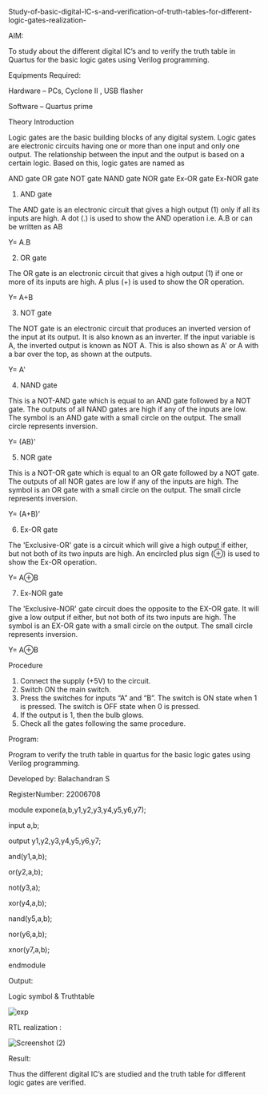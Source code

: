 Study-of-basic-digital-IC-s-and-verification-of-truth-tables-for-different-logic-gates-realization-

AIM: 

To study about the different digital IC’s and to verify the truth table in Quartus for the basic 
logic gates using Verilog programming. 

Equipments Required: 

Hardware – PCs, Cyclone II , USB flasher 

Software – Quartus prime 

Theory 
Introduction 

Logic gates are the basic building blocks of any digital system. Logic gates are electronic 
circuits having one or more than one input and only one output. The relationship between 
the input and the output is based on a certain logic. Based on this, logic gates are named as 

AND gate 
OR gate 
NOT gate 
NAND gate 
NOR gate 
Ex-OR gate 
Ex-NOR gate 
1) AND gate 

The AND gate is an electronic circuit that gives a high output (1) only if all its inputs are high. 
A dot (.) is used to show the AND operation i.e. A.B or can be written as AB 

Y= A.B 

2) OR gate 

The OR gate is an electronic circuit that gives a high output (1) if one or more of its inputs 
are high. A plus (+) is used to show the OR operation.

Y= A+B 

3) NOT gate 

The NOT gate is an electronic circuit that produces an inverted version of the input at its 
output. It is also known as an inverter. If the input variable is A, the inverted output is known 
as NOT A. This is also shown as A' or A with a bar over the top, as shown at the outputs. 

Y= A' 

4) NAND gate

This is a NOT-AND gate which is equal to an AND gate followed by a NOT gate. The outputs 
of all NAND gates are high if any of the inputs are low. The symbol is an AND gate with a 
small circle on the output. The small circle represents inversion. 

Y= (AB)’ 

5) NOR gate

This is a NOT-OR gate which is equal to an OR gate followed by a NOT gate. The outputs of 
all NOR gates are low if any of the inputs are high. The symbol is an OR gate with a small 
circle on the output. The small circle represents inversion. 

Y= (A+B)’ 

6) Ex-OR gate 

The 'Exclusive-OR' gate is a circuit which will give a high output if either, but not both of its 
two inputs are high. An encircled plus sign (⊕) is used to show the Ex-OR operation. 

Y= A⊕B 

7) Ex-NOR gate 

The 'Exclusive-NOR' gate circuit does the opposite to the EX-OR gate. It will give a low 
output if either, but not both of its two inputs are high. The symbol is an EX-OR gate with a 
small circle on the output. The small circle represents inversion.

Y= A⊕B 

Procedure 

1. Connect the supply (+5V) to the circuit. 
2. Switch ON the main switch. 
3. Press the switches for inputs “A” and “B”. The switch is ON state when 1 is pressed. 
The switch is OFF state when 0 is pressed. 
4. If the output is 1, then the bulb glows. 
5. Check all the gates following the same procedure. 

Program: 

Program to verify the truth table in quartus for the basic logic gates using Verilog 
programming. 

Developed by: Balachandran S 

RegisterNumber: 22006708

module expone(a,b,y1,y2,y3,y4,y5,y6,y7); 

input a,b; 

output y1,y2,y3,y4,y5,y6,y7; 

and(y1,a,b); 

or(y2,a,b); 

not(y3,a); 

xor(y4,a,b); 

nand(y5,a,b); 

nor(y6,a,b); 

xnor(y7,a,b); 

endmodule 

Output: 

Logic symbol & Truthtable 

![exp](https://user-images.githubusercontent.com/118886489/209827764-b6101baf-249b-4cb1-bd70-190bfc2ef8d6.png)

RTL realization : 

![Screenshot (2)](https://user-images.githubusercontent.com/118886489/209828321-78b310ff-fb39-4dac-95b6-2521d4f7b3f3.png)

Result:

Thus the different digital IC’s are studied and the truth table for different logic gates are 
verified. 
